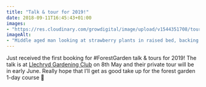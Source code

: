 ```yaml
---
title: "Talk & tour for 2019!"
date: 2018-09-11T16:45:43+01:00
images: 
- "https://res.cloudinary.com/growdigital/image/upload/v1544351708/tour-44568752342.jpg"
imageAlt: 
- "Middle aged man looking at strawberry plants in raised bed, backing on foxgloves"
---
```


Just received the first booking for #ForestGarden talk & tours for 2019! The talk is at [Llechryd Gardening Club](https://www.facebook.com/LlechrydDGC/) on 8th May and their private tour will be in early June. Really hope that I’ll get as good take up for the forest garden 1-day course 🙂
